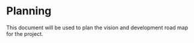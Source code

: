 # Planning

This document will be used to plan the vision and development road map for the project.
